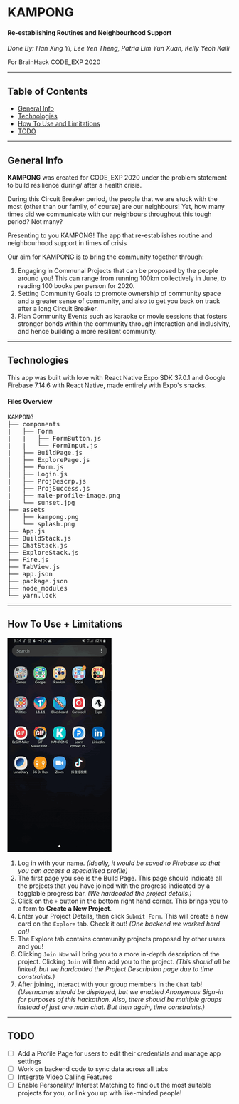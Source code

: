 # KAMPONG 
#### Re-establishing Routines and Neighbourhood Support

*Done By: Han Xing Yi, Lee Yen Theng,
Patria Lim Yun Xuan, Kelly Yeoh Kaili*

For BrainHack CODE_EXP 2020

---

## Table of Contents
* [General Info](#general-info)
* [Technologies](#technologies)
* [How To Use and Limitations](#how-to-use-+-limitations)
* [TODO](#todo)

---

## General Info
**KAMPONG** was created for CODE_EXP 2020 under the problem statement to build resilience during/ after a health crisis. 

During this Circuit Breaker period, the people that we are stuck with the most (other than our family, of course) are our neighbours! Yet, how many times did we communicate with our neighbours throughout this tough period? Not many?

Presenting to you KAMPONG!
The app that re-establishes routine and neighbourhood support in times of crisis

Our aim for KAMPONG is to bring the community together through:
1. Engaging in Communal Projects that can be proposed by the people around you! This can range from running 100km collectively in June, to reading 100 books per person for 2020. 
2. Setting Community Goals to promote ownership of community space and a greater sense of community, and also to get you back on track after a long Circuit Breaker.
3. Plan Community Events such as karaoke or movie sessions that fosters stronger bonds within the community through interaction and inclusivity, and hence building a more resilient community.

---

## Technologies

This app was built with love with React Native Expo SDK 37.0.1 and Google Firebase 7.14.6 with React Native, made entirely with Expo's snacks. 

#### Files Overview

<pre>
KAMPONG
├── components
|   ├── Form
|   |   ├── FormButton.js
|   |   └── FormInput.js
|   ├── BuildPage.js
|   ├── ExplorePage.js
|   ├── Form.js
|   ├── Login.js
|   ├── ProjDescrp.js
|   ├── ProjSuccess.js
|   ├── male-profile-image.png
|   └── sunset.jpg
├── assets
│   ├── kampong.png
│   └── splash.png
├── App.js
├── BuildStack.js
├── ChatStack.js
├── ExploreStack.js
├── Fire.js
├── TabView.js
├── app.json
├── package.json
├── node_modules
└── yarn.lock
</pre>

---

## How To Use + Limitations
![Gif of App Usage](./Screen-Recording-20200603-201538.gif)

1. Log in with your name. *(Ideally, it would be saved to Firebase so that you can access a specialised profile)*
2. The first page you see is the Build Page. This page should indicate all the projects that you have joined with the progress indicated by a togglable progress bar. *(We hardcoded the project details.)*
3. Click on the `+` button in the bottom right hand corner. This brings you to a form to **Create a New Project**.
4. Enter your Project Details, then click `Submit Form`. This will create a new card on the `Explore` tab. Check it out! *(One backend we worked hard on!)*
5. The Explore tab contains community projects proposed by other users and you! 
6. Clicking `Join Now` will bring you to a more in-depth description of the project. Clicking `Join` will then add you to the project. *(This should all be linked, but we hardcoded the Project Description page due to time constraints.)*
7. After joining, interact with your group members in the `Chat` tab! *(Usernames should be displayed, but we enabled Anonymous Sign-in for purposes of this hackathon. Also, there should be multiple groups instead of just one main chat. But then again, time constraints.)*

---

## TODO

- [ ] Add a Profile Page for users to edit their credentials and manage app settings 
- [ ] Work on backend code to sync data across all tabs
- [ ] Integrate Video Calling Features
- [ ] Enable Personality/ Interest Matching to find out the most suitable projects for you, or link you up with like-minded people!